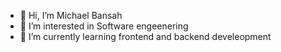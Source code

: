 - 👋 Hi, I’m Michael Bansah
- 👀 I’m interested in Software engeenering
- 🌱 I’m currently learning frontend and backend develeopment

<!---
Miqael-UG/Miqael-UG is a ✨ special ✨ repository because its `README.md` (this file) appears on your GitHub profile.
You can click the Preview link to take a look at your changes.
--->
